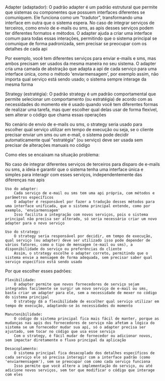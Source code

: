 Adapter (adaptador):
O padrão adapter é um padrão estrutural que permite que sistemas ou componentes que possuem interfaces diferentes se comuniquem. Ele funciona como um "tradutor", transformando uma interface em outra que o sistema espera. No caso de integrar serviços de terceiros, como envio de e-mails ou sms, as apis desses serviços podem ter diferentes formatos e métodos. O adapter ajuda a criar uma interface comum para todas essas interações, permitindo que o sistema principal se comunique de forma padronizada, sem precisar se preocupar com os detalhes de cada api

Por exemplo, você tem diferentes serviços para enviar e-mails e sms, mas ambos precisam ser usados da mesma maneira no seu sistema. O adapter cria uma camada de abstração que adapta a api de cada serviço para uma interface única, como o método 'enviarmensagem', por exemplo assim, não importa qual serviço está sendo usado; o sistema sempre interage da mesma forma


Strategy (estratégia):
O padrão strategy é um padrão comportamental que permite selecionar um comportamento (ou estratégia) de acordo com as necessidades do momento ele é usado quando você tem diferentes formas de realizar uma tarefa, mas quer escolher qual delas usar de forma flexível, sem alterar o código que chama essas operações

No cenário de envio de e-mails ou sms, o strategy seria usado para escolher qual serviço utilizar em tempo de execução ou seja, se o cliente precisar enviar um sms ou um e-mail, o sistema pode decidir automaticamente qual "estratégia" (ou serviço) deve ser usada sem precisar de alterações manuais no código


Como eles se encaixam na situação problema:

No caso de integrar diferentes serviços de terceiros para disparo de e-mails ou sms, a ideia é garantir que o sistema tenha uma interface única e simples para interagir com esses serviços, independentemente das diferenças nas apis

    Uso do adapter:
        Cada serviço de e-mail ou sms tem uma api própria, com métodos e parâmetros específicos
        O adapter é responsável por fazer a tradução desses métodos para uma interface unificada, que o sistema principal entende, como por exemplo, 'enviarmensagem'
        Isso facilita a integração com novos serviços, pois o sistema principal não precisa ser alterado, só seria necessário criar um novo adapter para o novo serviço

    Uso do strategy:
        O strategy seria responsável por decidir, em tempo de execução, qual serviço (ou adapter) deve ser utilizado isso pode depender de vários fatores, como o tipo de mensagem (e-mail ou sms), a disponibilidade do serviço ou preferências do cliente
        Assim, o strategy escolhe o adapter correto, permitindo que o sistema envie a mensagem de forma adequada, sem precisar saber qual serviço específico está sendo usado

Por que escolher esses padrões:

    Flexibilidade:
        O adapter permite que novos fornecedores de serviço sejam integrados facilmente se surgir um novo serviço de e-mail ou sms, basta criar um adapter para ele, sem a necessidade de mexer no código do sistema principal
        O strategy dá a flexibilidade de escolher qual serviço utilizar em tempo de execução, adaptando-se às necessidades do momento

    Manutenibilidade:
        O código do sistema principal fica mais fácil de manter, porque as mudanças nas apis dos fornecedores de serviço não afetam a lógica do sistema se um fornecedor mudar sua api, só o adapter precisa ser ajustado, sem tocar no código que usa esse serviço
        Com o strategy, é fácil mudar de fornecedor ou adicionar novos, sem impactar diretamente o fluxo principal da aplicação

    Desacoplamento:
        O sistema principal fica desacoplado dos detalhes específicos de cada serviço ele só precisa interagir com a interface padrão (como 'enviarmensagem'), sem se preocupar com como cada serviço funciona
        Isso permite que você altere a implementação do serviço, ou até adicione novos serviços, sem ter que modificar o código que interage com eles